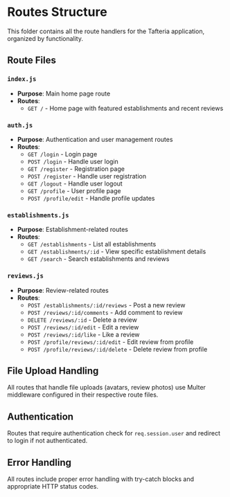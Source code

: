 # Routes Structure

This folder contains all the route handlers for the Tafteria application, organized by functionality.

## Route Files

### `index.js`
- **Purpose**: Main home page route
- **Routes**:
  - `GET /` - Home page with featured establishments and recent reviews

### `auth.js`
- **Purpose**: Authentication and user management routes
- **Routes**:
  - `GET /login` - Login page
  - `POST /login` - Handle user login
  - `GET /register` - Registration page
  - `POST /register` - Handle user registration
  - `GET /logout` - Handle user logout
  - `GET /profile` - User profile page
  - `POST /profile/edit` - Handle profile updates

### `establishments.js`
- **Purpose**: Establishment-related routes
- **Routes**:
  - `GET /establishments` - List all establishments
  - `GET /establishments/:id` - View specific establishment details
  - `GET /search` - Search establishments and reviews

### `reviews.js`
- **Purpose**: Review-related routes
- **Routes**:
  - `POST /establishments/:id/reviews` - Post a new review
  - `POST /reviews/:id/comments` - Add comment to review
  - `DELETE /reviews/:id` - Delete a review
  - `POST /reviews/:id/edit` - Edit a review
  - `POST /reviews/:id/like` - Like a review
  - `POST /profile/reviews/:id/edit` - Edit review from profile
  - `POST /profile/reviews/:id/delete` - Delete review from profile

## File Upload Handling

All routes that handle file uploads (avatars, review photos) use Multer middleware configured in their respective route files.

## Authentication

Routes that require authentication check for `req.session.user` and redirect to login if not authenticated.

## Error Handling

All routes include proper error handling with try-catch blocks and appropriate HTTP status codes. 